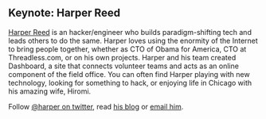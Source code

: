 ## Keynote: Harper Reed

[Harper Reed](https://harperreed.org) is an hacker/engineer who builds
paradigm-shifting tech and leads others to do the same. Harper loves using the
enormity of the Internet to bring people together, whether as CTO of Obama for
America, CTO at Threadless.com, or on his own projects. Harper and his team created
Dashboard, a site that connects volunteer teams and acts as an online component of
the field office. You can often find Harper playing with new technology, looking for
something to hack, or enjoying life in Chicago with his amazing wife, Hiromi.

Follow [@harper on twitter](https://twitter.com/harper), read
[his blog](https://www.nata2.org/) or [email him](harper@nata2.org).
